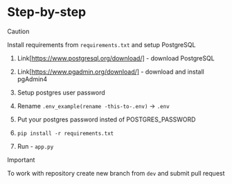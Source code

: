 # Step-by-step

> [!CAUTION]
> Install requirements from `requirements.txt` and setup PostgreSQL

1. Link[https://www.postgresql.org/download/] - download PostgreSQL

2. Link[https://www.pgadmin.org/download/] - download and install pgAdmin4

3. Setup postgres user password

4. Rename `.env_example(rename -this-to-.env)` -> `.env`

5. Put your postgres password insted of POSTGRES_PASSWORD

6. ```pip install -r requirements.txt```

7. Run - `app.py`

> [!IMPORTANT]
> To work with repository create new branch from `dev` and submit pull request
